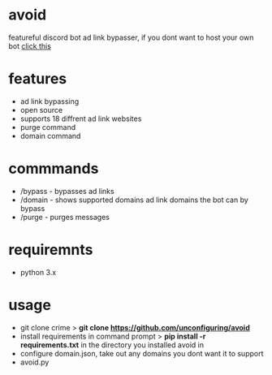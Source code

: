 # avoid
featureful discord bot ad link bypasser, if you dont want to host your own bot [click this](https://discord.com/oauth2/authorize?client_id=1234685973246509129&permissions=2147510272&integration_type=0&scope=bot)

# features 
- ad link bypassing
- open source
- supports 18 diffrent ad link websites
- purge command
- domain command

# commmands
- /bypass - bypasses ad links
- /domain - shows supported domains ad link domains the bot can by bypass
- /purge - purges messages

# requiremnts 
- python 3.x

# usage
- git clone crime > **git clone https://github.com/unconfiguring/avoid**
- install requirements in command prompt > **pip install -r requirements.txt** in the directory you installed avoid in
- configure domain.json, take out any domains you dont want it to support
- avoid.py
